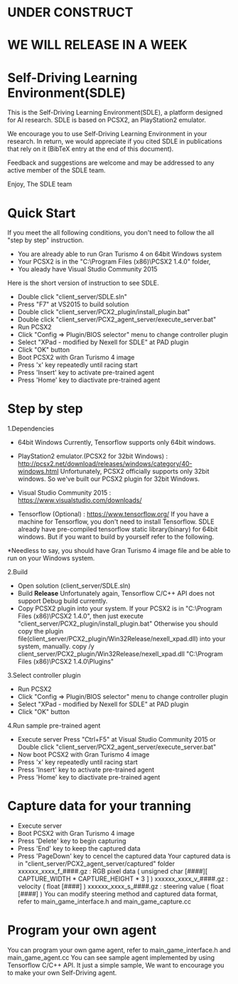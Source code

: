 # UNDER CONSTRUCT
# WE WILL RELEASE IN A WEEK



# Self-Driving Learning Environment(SDLE)
This is the Self-Driving Learning Environment(SDLE), a platform designed for AI research. SDLE is based on PCSX2, an PlayStation2 emulator.

We encourage you to use Self-Driving Learning Environment in your research. In return, we would appreciate if you cited SDLE in publications that rely on it (BibTeX entry at the end of this document).

Feedback and suggestions are welcome and may be addressed to any active member of the SDLE team.

Enjoy, The SDLE team

# Quick Start
If you meet the all following conditions, you don't need to follow the all "step by step" instruction.
* You are already able to run Gran Turismo 4 on 64bit Windows system 
* Your PCSX2 is in the "C:\Program Files (x86)\PCSX2 1.4.0" folder,
* You aleady have Visual Studio Community 2015

Here is the short version of instruction to see SDLE.
* Double click "client_server/SDLE.sln"
* Press "F7" at VS2015 to build solution
* Double click "client_server/PCX2_plugin/install_plugin.bat"
* Double click "client_server/PCX2_agent_server/execute_server.bat"
* Run PCSX2
* Click "Config => Plugin/BIOS selector" menu to change controller plugin
* Select "XPad - modified by Nexell for SDLE" at PAD plugin 
* Click "OK" button
* Boot PCSX2 with Gran Turismo 4 image
* Press 'x' key repeatedly until racing start
* Press 'Insert' key to activate pre-trained agent
* Press 'Home' key to diactivate pre-trained agent


# Step by step

1.Dependencies
* 64bit Windows
Currently, Tensorflow supports only 64bit windows.

* PlayStation2 emulator.(PCSX2 for 32bit Windows) : http://pcsx2.net/download/releases/windows/category/40-windows.html
Unfortunately, PCSX2 officially supports only 32bit windows. So we've built our PCSX2 plugin for 32bit Windows.

* Visual Studio Community 2015 : https://www.visualstudio.com/downloads/

* Tensorflow (Optional) : https://www.tensorflow.org/
If you have a machine for Tensorflow, you don't need to install Tensorflow. SDLE already have pre-compiled tensorflow static library(binary) for 64bit windows. But if you want to build by yourself refer to the following.


*Needless to say, you should have Gran Turismo 4 image file and be able to run on your Windows system.

2.Build
* Open solution (client_server/SDLE.sln)
* Build **Release**
Unfortunately again, Tensorflow C/C++ API does not support Debug build currently.
* Copy PCSX2 plugin into your system.
If your PCSX2 is in "C:\Program Files (x86)\PCSX2 1.4.0", then just execute "client_server/PCX2_plugin/install_plugin.bat" Otherwise you should copy the plugin file(client_server/PCX2_plugin/Win32Release/nexell_xpad.dll) into your system, manually.
    copy /y client_server/PCX2_plugin/Win32Release/nexell_xpad.dll "C:\Program Files (x86)\PCSX2 1.4.0\Plugins"

3.Select controller plugin
* Run PCSX2
* Click "Config => Plugin/BIOS selector" menu to change controller plugin
* Select "XPad - modified by Nexell for SDLE" at PAD plugin 
* Click "OK" button

4.Run sample pre-trained agent
* Execute server
Press "Ctrl+F5" at Visual Studio Community 2015
or
Double click "client_server/PCX2_agent_server/execute_server.bat"
* Now boot PCSX2 with Gran Turismo 4 image
* Press 'x' key repeatedly until racing start
* Press 'Insert' key to activate pre-trained agent
* Press 'Home' key to diactivate pre-trained agent

# Capture data for your tranning
* Execute server
* Boot PCSX2 with Gran Turismo 4 image
* Press 'Delete' key to begin capturing
* Press 'End' key to keep the captured data
* Press 'PageDown' key to cencel the captured data
Your captured data is in "client_server/PCX2_agent_server/captured" folder
xxxxxx_xxxx_f_####.gz : RGB pixel data ( unsigned char [####][ CAPTURE_WIDTH * CAPTURE_HEIGHT * 3 ] )
xxxxxx_xxxx_v_####.gz : velocity ( float [####] )
xxxxxx_xxxx_s_####.gz : steering value ( float [####] )
You can modify steering method and captured data format, refer to main_game_interface.h and main_game_capture.cc

# Program your own agent
You can program your own game agent, refer to main_game_interface.h and main_game_agent.cc
You can see sample agent implemented by using Tensorflow C/C++ API.
It just a simple sample, We want to encourage you to make your own Self-Driving agent.









